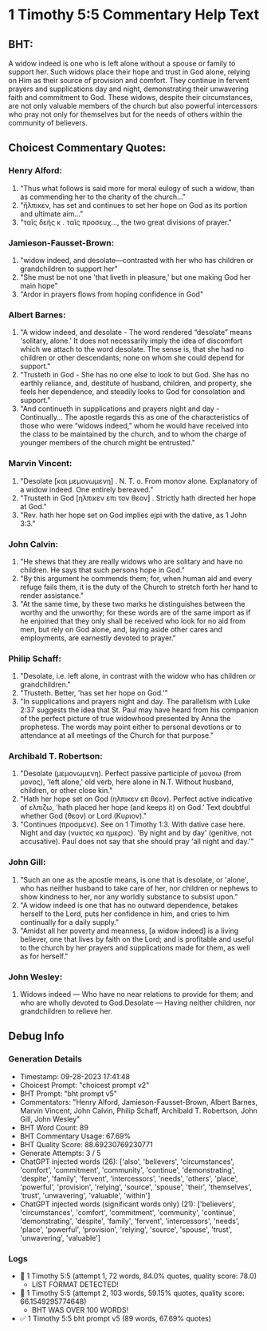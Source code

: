 # 1 Timothy 5:5 Commentary Help Text

## BHT:
A widow indeed is one who is left alone without a spouse or family to support her. Such widows place their hope and trust in God alone, relying on Him as their source of provision and comfort. They continue in fervent prayers and supplications day and night, demonstrating their unwavering faith and commitment to God. These widows, despite their circumstances, are not only valuable members of the church but also powerful intercessors who pray not only for themselves but for the needs of others within the community of believers.

## Choicest Commentary Quotes:
### Henry Alford:
1. "Thus what follows is said more for moral eulogy of such a widow, than as commending her to the charity of the church..."
2. "ἤλπικεν, has set and continues to set her hope on God as its portion and ultimate aim..."
3. "ταῖς δεής κ . ταῖς προσευχ..., the two great divisions of prayer."

### Jamieson-Fausset-Brown:
1. "widow indeed, and desolate—contrasted with her who has children or grandchildren to support her"
2. "She must be not one 'that liveth in pleasure,' but one making God her main hope"
3. "Ardor in prayers flows from hoping confidence in God"

### Albert Barnes:
1. "A widow indeed, and desolate - The word rendered “desolate” means 'solitary, alone.' It does not necessarily imply the idea of discomfort which we attach to the word desolate. The sense is, that she had no children or other descendants; none on whom she could depend for support."
2. "Trusteth in God - She has no one else to look to but God. She has no earthly reliance, and, destitute of husband, children, and property, she feels her dependence, and steadily looks to God for consolation and support."
3. "And continueth in supplications and prayers night and day - Continually... The apostle regards this as one of the characteristics of those who were “widows indeed,” whom he would have received into the class to be maintained by the church, and to whom the charge of younger members of the church might be entrusted."

### Marvin Vincent:
1. "Desolate [και μεμονωμενη] . N. T. o. From monov alone. Explanatory of a widow indeed. One entirely bereaved."
2. "Trusteth in God [ηλπικεν επι τον θεον] . Strictly hath directed her hope at God."
3. "Rev. hath her hope set on God implies ejpi with the dative, as 1 John 3:3."

### John Calvin:
1. "He shews that they are really widows who are solitary and have no children. He says that such persons hope in God." 
2. "By this argument he commends them; for, when human aid and every refuge fails them, it is the duty of the Church to stretch forth her hand to render assistance."
3. "At the same time, by these two marks he distinguishes between the worthy and the unworthy; for these words are of the same import as if he enjoined that they only shall be received who look for no aid from men, but rely on God alone, and, laying aside other cares and employments, are earnestly devoted to prayer."

### Philip Schaff:
1. "Desolate, i.e. left alone, in contrast with the widow who has children or grandchildren."
2. "Trusteth. Better, 'has set her hope on God.'"
3. "In supplications and prayers night and day. The parallelism with Luke 2:37 suggests the idea that St. Paul may have heard from his companion of the perfect picture of true widowhood presented by Anna the prophetess. The words may point either to personal devotions or to attendance at all meetings of the Church for that purpose."

### Archibald T. Robertson:
1. "Desolate (μεμονωμενη). Perfect passive participle of μονοω (from μονος), 'left alone,' old verb, here alone in N.T. Without husband, children, or other close kin." 
2. "Hath her hope set on God (ηλπικεν επ θεον). Perfect active indicative of ελπιζω, 'hath placed her hope (and keeps it) on God.' Text doubtful whether God (θεον) or Lord (Κυριον)."
3. "Continues (προσμενε). See on 1 Timothy 1:3. With dative case here. Night and day (νυκτος κα ημερας). 'By night and by day' (genitive, not accusative). Paul does not say that she should pray 'all night and day.'"

### John Gill:
1. "Such an one as the apostle means, is one that is desolate, or 'alone', who has neither husband to take care of her, nor children or nephews to show kindness to her, nor any worldly substance to subsist upon." 
2. "A widow indeed is one that has no outward dependence, betakes herself to the Lord, puts her confidence in him, and cries to him continually for a daily supply."
3. "Amidst all her poverty and meanness, [a widow indeed] is a living believer, one that lives by faith on the Lord; and is profitable and useful to the church by her prayers and supplications made for them, as well as for herself."

### John Wesley:
1. Widows indeed — Who have no near relations to provide for them; and who are wholly devoted to God.Desolate — Having neither children, nor grandchildren to relieve her.


## Debug Info
### Generation Details
- Timestamp: 09-28-2023 17:41:48
- Choicest Prompt: "choicest prompt v2"
- BHT Prompt: "bht prompt v5"
- Commentators: "Henry Alford, Jamieson-Fausset-Brown, Albert Barnes, Marvin Vincent, John Calvin, Philip Schaff, Archibald T. Robertson, John Gill, John Wesley"
- BHT Word Count: 89
- BHT Commentary Usage: 67.69%
- BHT Quality Score: 88.69230769230771
- Generate Attempts: 3 / 5
- ChatGPT injected words (26):
	['also', 'believers', 'circumstances', 'comfort', 'commitment', 'community', 'continue', 'demonstrating', 'despite', 'family', 'fervent', 'intercessors', 'needs', 'others', 'place', 'powerful', 'provision', 'relying', 'source', 'spouse', 'their', 'themselves', 'trust', 'unwavering', 'valuable', 'within']
- ChatGPT injected words (significant words only) (21):
	['believers', 'circumstances', 'comfort', 'commitment', 'community', 'continue', 'demonstrating', 'despite', 'family', 'fervent', 'intercessors', 'needs', 'place', 'powerful', 'provision', 'relying', 'source', 'spouse', 'trust', 'unwavering', 'valuable']

### Logs
- 🔄 1 Timothy 5:5 (attempt 1, 72 words, 84.0% quotes, quality score: 78.0) 
	- LIST FORMAT DETECTED!
- 🔄 1 Timothy 5:5 (attempt 2, 103 words, 59.15% quotes, quality score: 66.1549295774648) 
	- BHT WAS OVER 100 WORDS!
- ✅ 1 Timothy 5:5 bht prompt v5 (89 words, 67.69% quotes)